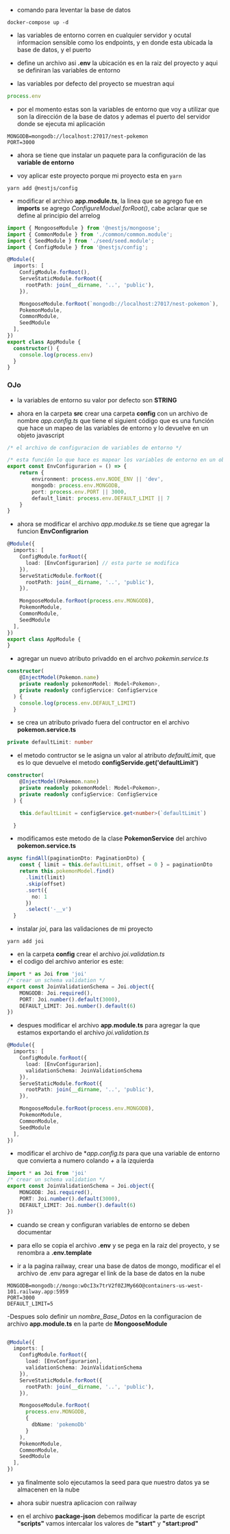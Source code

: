- comando para leventar la base de datos
~~~
docker-compose up -d
~~~

- las variables de entorno corren en cualquier servidor
y ocutal informacion sensible como los endpoints, y en donde esta
ubicada la base de datos, y el puerto

- define un archivo asi **.env** la ubicación es en la raiz del proyecto
y aqui se definiran las variables de entorno


- las variables por defecto del proyecto se muestran aqui
~~~typescript
process.env 
~~~

- por el momento estas son la variables de entorno que voy a utilizar
que son la dirección de la base de datos y ademas el puerto del servidor
donde se ejecuta mi aplicación

~~~env
MONGODB=mongodb://localhost:27017/nest-pokemon
PORT=3000
~~~

- ahora se tiene que instalar un paquete para la configuracíón de las 
**variable de entorno**

- voy aplicar este proyecto porque mi proyecto esta en `yarn`
~~~
yarn add @nestjs/config
~~~

- modificar el archivo **app.module.ts**, la linea que se agrego fue en **imports**
se agrego *ConfigureModuel.forRoot()*, cabe aclarar que se define al principio del arrelog
~~~typescript
import { MongooseModule } from '@nestjs/mongoose';
import { CommonModule } from './common/common.module';
import { SeedModule } from './seed/seed.module';
import { ConfigModule } from '@nestjs/config';

@Module({
  imports: [
    ConfigModule.forRoot(),
    ServeStaticModule.forRoot({
      rootPath: join(__dirname, '..', 'public'),
    }),

    MongooseModule.forRoot(`mongodb://localhost:27017/nest-pokemon`),
    PokemonModule,
    CommonModule,
    SeedModule
  ],
})
export class AppModule {
  constructor() {
    console.log(process.env)
  }
}

~~~

### OJo
- la variables de entorno su valor por defecto son **STRING**

- ahora en la carpeta **src** crear una carpeta **config** con un archivo de nombre *app.config.ts*
que tiene el siguient código que es una función que hace un mapeo de las variables de entorno y lo devuelve
en un objeto javascript

~~~typescript
/* el archivo de configuracion de variables de entorno */

/* esta función lo que hace es mapear los variables de entorno en un objeto javascript */
export const EnvConfigurarion = () => {
    return {
        environment: process.env.NODE_ENV || 'dev',
        mongodb: process.env.MONGODB,
        port: process.env.PORT || 3000,
        default_limit: process.env.DEFAULT_LIMIT || 7
    }
}

~~~

- ahora se modificar el archivo *app.moduke.ts* se tiene que agregar la funcion
**EnvConfigrarion**
~~~typescript
@Module({
  imports: [
    ConfigModule.forRoot({
      load: [EnvConfigurarion] // esta parte se modifica
    }),
    ServeStaticModule.forRoot({
      rootPath: join(__dirname, '..', 'public'),
    }),

    MongooseModule.forRoot(process.env.MONGODB),
    PokemonModule,
    CommonModule,
    SeedModule
  ],
})
export class AppModule {
}
~~~


- agregar un nuevo atributo privaddo en el archvo *pokemin.service.ts*
~~~typescript
constructor(
    @InjectModel(Pokemon.name)
    private readonly pokemonModel: Model<Pokemon>,
    private readonly configService: ConfigService
  ) {
    console.log(process.env.DEFAULT_LIMIT)
  }
~~~

- se crea un atributo privado fuera del contructor en el archivo **pokemon.service.ts**

~~~typescript
private defaultLimit: number
~~~

- el metodo contructor se le asigna un valor al atributo *defaultLimit*, que es 
lo que devuelve el metodo **configServide.get('defaultLimit')**
~~~typescript
constructor(
    @InjectModel(Pokemon.name)
    private readonly pokemonModel: Model<Pokemon>,
    private readonly configService: ConfigService
  ) {

    this.defaultLimit = configService.get<number>(`defaultLimit`)

  }

~~~

- modificamos este metodo de la clase **PokemonService** del archivo **pokemon.service.ts**
~~~typescript
async findAll(paginationDto: PaginationDto) {
    const { limit = this.defaultLimit, offset = 0 } = paginationDto
    return this.pokemonModel.find()
      .limit(limit)
      .skip(offset)
      .sort({
        no: 1
      })
      .select('-__v')
  }
~~~

- instalar *joi*, para las validaciones de mi proyecto
~~~
yarn add joi
~~~

- en la carpeta **config** crear el archivo *joi.validation.ts*
- el codigo del archivo anterior es este:
~~~typescript
import * as Joi from 'joi'
/* crear un schema validation */
export const JoinValidationSchema = Joi.object({
    MONGODB: Joi.required(),
    PORT: Joi.number().default(3000),
    DEFAULT_LIMIT: Joi.number().default(6)
})
~~~

- despues modificar el archivo **app.module.ts** para agregar la que estamos exportando el archivo *joi.validation.ts*

~~~typescript
@Module({
  imports: [
    ConfigModule.forRoot({
      load: [EnvConfigurarion],
      validationSchema: JoinValidationSchema
    }),
    ServeStaticModule.forRoot({
      rootPath: join(__dirname, '..', 'public'),
    }),

    MongooseModule.forRoot(process.env.MONGODB),
    PokemonModule,
    CommonModule,
    SeedModule
  ],
})
~~~

- modificar el archivo de **app.config.ts* para que una variable de entorno que convierta a numero colando
*+* a la izquierda

~~~typescript
import * as Joi from 'joi'
/* crear un schema validation */
export const JoinValidationSchema = Joi.object({
    MONGODB: Joi.required(),
    PORT: Joi.number().default(3000),
    DEFAULT_LIMIT: Joi.number().default(6)
})
~~~

- cuando se crean y configuran variables de entorno se deben documentar

- para ello se copia el archivo **.env** y se pega en la raiz del proyecto, y se renombra
a **.env.template**

- ir a la pagina railway, crear una base de datos de mongo, modificar el el archivo de .env
para agregar el link de la base de datos en la nube
~~~env
MONGODB=mongodb://mongo:wOcI3x7trV2f0ZJMy66O@containers-us-west-101.railway.app:5959
PORT=3000
DEFAULT_LIMIT=5  
~~~

-Despues solo definir un *nombre_Base_Datos* en la configuracion de archivo **app.module.ts**
en la parte de **MongooseModule**
~~~typescript

~~~

~~~typescript
@Module({
  imports: [
    ConfigModule.forRoot({
      load: [EnvConfigurarion],
      validationSchema: JoinValidationSchema
    }),
    ServeStaticModule.forRoot({
      rootPath: join(__dirname, '..', 'public'),
    }),

    MongooseModule.forRoot(
      process.env.MONGODB,
      {
        dbName: 'pokemoDb'
      }
    ),
    PokemonModule,
    CommonModule,
    SeedModule
  ],
})
~~~

- ya finalmente solo ejecutamos la seed para que nuestro datos ya se almacenen en la nube


- ahora subir nuestra aplicacion con railway

- en el archivo **package-json** debemos modificar la parte de escript **"scripts"**
vamos intercalar los valores de **"start"** y **"start:prod"**